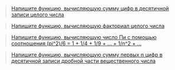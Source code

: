 >[Напишите функцию, вычисляющую сумму цифр в десятичной записи целого числа](https://github.com/ptrvsrg/NSU_homework_C/tree/master/%D0%A6%D0%B8%D0%BA%D0%BB%D1%8B%20%D0%B8%20%D0%BF%D1%80%D0%BE%D1%81%D1%82%D1%8B%D0%B5%20%D1%82%D0%B8%D0%BF%D1%8B/%D0%A1%D1%83%D0%BC%D0%BC%D0%B0%20%D1%86%D0%B8%D1%84%D1%80%20%D0%B4%D0%B5%D1%81%D1%8F%D1%82%D0%B8%D1%87%D0%BD%D0%BE%D0%B9%20%D0%B7%D0%B0%D0%BF%D0%B8%D1%81%D0%B8%20%D1%86%D0%B5%D0%BB%D0%BE%D0%B3%D0%BE%20%D1%87%D0%B8%D1%81%D0%BB%D0%B0)

>[Напишите функцию, вычисляющую факториал целого числа](https://github.com/ptrvsrg/NSU_homework_C/tree/master/%D0%A6%D0%B8%D0%BA%D0%BB%D1%8B%20%D0%B8%20%D0%BF%D1%80%D0%BE%D1%81%D1%82%D1%8B%D0%B5%20%D1%82%D0%B8%D0%BF%D1%8B/%D0%A4%D0%B0%D0%BA%D1%82%D0%BE%D1%80%D0%B8%D0%B0%D0%BB)

>[Напишите функцию, вычисляющую число Пи с помощью соотношения (pi^2)/6 = 1 + 1/4 + 1/9 + ... + 1/n^2 + ...](https://github.com/ptrvsrg/NSU_homework_C/tree/master/%D0%A6%D0%B8%D0%BA%D0%BB%D1%8B%20%D0%B8%20%D0%BF%D1%80%D0%BE%D1%81%D1%82%D1%8B%D0%B5%20%D1%82%D0%B8%D0%BF%D1%8B/%D0%A7%D0%B8%D1%81%D0%BB%D0%BE%20%D0%9F%D0%98)

>[Напишите функцию, вычисляющую сумму первых n цифр в десятичной записи дробной части вещественного числа](https://github.com/ptrvsrg/NSU_homework_C/tree/master/%D0%A6%D0%B8%D0%BA%D0%BB%D1%8B%20%D0%B8%20%D0%BF%D1%80%D0%BE%D1%81%D1%82%D1%8B%D0%B5%20%D1%82%D0%B8%D0%BF%D1%8B/%D0%A1%D1%83%D0%BC%D0%BC%D0%B0%20%D0%BF%D0%B5%D1%80%D0%B2%D1%8B%D1%85%20n%20%D1%86%D0%B8%D1%84%D1%80%20%D0%B2%20%D0%B4%D1%80%D0%BE%D0%B1%D0%BD%D0%BE%D0%B9%20%D1%87%D0%B0%D1%81%D1%82%D0%B8%20%D1%87%D0%B8%D1%81%D0%BB%D0%B0)
